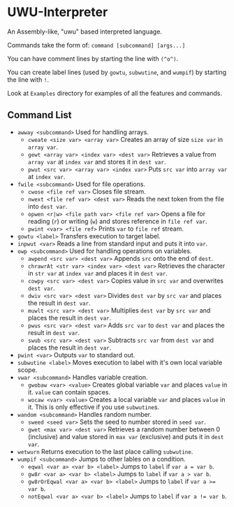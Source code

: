 # UWU-Interpreter
An Assembly-like, "uwu" based interpreted language.

Commands take the form of: `command [subcommand] [args...]`

You can have comment lines by starting the line with `(^o^)`.

You can create label lines (used by `gowtu`, `subwutine`, and `wumpif`) by starting the line with `!`.

Look at `Examples` directory for examples of all the features and commands.

## Command List
- `awway <subcommand>` Used for handling arrays.
  - `cweate <size var> <array var>` Creates an array of size `size var` in `array var`.
  - `gewt <array var> <index var> <dest var>` Retrieves a value from `array var` at `index var` and stores it in `dest var`.
  - `pwut <src var> <array var> <index var>` Puts `src var` into `array var` at `index var`.
- `fwile <subcommand>` Used for file operations.
  - `cwose <file ref var>` Closes file stream.
  - `nwext <file ref var> <dest var>` Reads the next token from the file into `dest var`.
  - `opwen <r|w> <file path var> <file ref var>` Opens a file for reading (`r`) or writing (`w`) and stores reference in `file ref var`.
  - `pwint <var> <file ref>` Prints `var` to `file ref` stream.
- `gowtu <label>` Transfers execution to target label.
- `inpwut <var>` Reads a line from standard input and puts it into `var`.
- `owp <subcommand>` Used for handling operations on variables.
  - `awpend <src var> <dest var>` Appends `src` onto the end of `dest`.
  - `chrawrAt <str var> <index var> <dest var>` Retrieves the character in `str var` at `index var` and places it in `dest var`.
  - `cowpy <src var> <dest var>` Copies value in `src var` and overwrites `dest var`.
  - `dwiv <src var> <dest var>` Divides `dest var` by `src var` and places the result in `dest var`.
  - `muwlt <src var> <dest var>` Multiplies `dest var` by `src var` and places the result in `dest var`.
  - `pwus <src var> <dest var>` Adds `src var` to `dest var` and places the result in `dest var`.
  - `swub <src var> <dest var>` Subtracts `src var` from `dest var` and places the result in `dest var`.
- `pwint <var>` Outputs `var` to standard out.
- `subwutine <label>` Moves execution to label with it's own local variable scope.
- `vwar <subcommand>` Handles variable creation.
  - `gwobaw <var> <value>` Creates global variable `var` and places `value` in it. `value` can contain spaces.
  - `wocaw <var> <value>` Creates a local variable `var` and places `value` in it. This is only effective if you use `subwutine`s.
- `wandom <subcommand>` Handles random number.
  - `sweed <seed var>` Sets the seed to number stored in `seed var`.
  - `gwet <max var> <dest var>` Retrieves a random number between 0 (inclusive) and value stored in `max var` (exclusive) and puts it in `dest var`.
- `wetwurn` Returns execution to the last place calling `subwutine`.
- `wumpif <subcommand>` Jumps to other lables on a condition.
  - `eqwal <var a> <var b> <label>` Jumps to `label` if `var a = var b`.
  - `gw8r <var a> <var b> <label>` Jumps to `label` if `var a > var b`.
  - `gw8rOrEqwal <var a> <var b> <label>` Jumps to `label` if `var a >= var b`.
  - `notEqwal <var a> <var b> <label>` Jumps to `label` if `var a != var b`.
